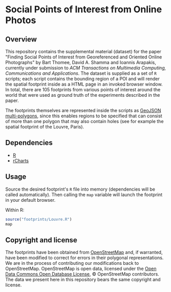 # Social Points of Interest from Online Photos #

## Overview ##

This repository contains the supplemental material (dataset) for the
paper "Finding Social Points of Interest from Georeferenced and
Oriented Online Photographs" by Bart Thomee, David A. Shamma and
Ioannis Arapakis, currently under submission to _ACM Transactions on
Multimedia Computing, Communications and Applications_. The dataset is
supplied as a set of ```R``` scripts; each script contains the bounding
region of a POI and will render the spatial footprint inside as a HTML
page in an invoked browser window. In total, there are 105 footprints
from various points of interest around the world that were used as
ground truth of the experiments described in the paper.

The footprints themselves are represented inside the scripts as
[GeoJSON multi-polygons](http://geojson.org/geojson-spec.html), since
this enables regions to be specified that can consist of more than one
polygon that may also contain holes (see for example the spatial
footprint of the Louvre, Paris).

## Dependencies ##

* [R](http://www.r-project.org/)
* [rCharts](https://ramnathv.github.io/rCharts/)

## Usage ##

Source the desired footprint's ```R``` file into memory (dependencies
will be called automatically).  Then calling the ```map``` variable
will launch the footprint in your default browser.

Within R:

```R
source("footprints/Louvre.R")
map
```

## Copyright and license ##

The footprints have been obtained from
[OpenStreetMap](http://www.openstreetmap.org/) and, if warranted, have
been modified to correct for errors in their polygonal
representations. We are in the process of contributing our
modifications back to OpenStreetMap. OpenStreetMap is open data,
licensed under the
[Open Data Commons Open Database License](http://opendatacommons.org/licenses/odbl/1.0/),
&copy; OpenStreetMap contributors. The data we present here in this
repository bears the same copyright and license.
